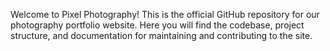Welcome to Pixel Photography! This is the official GitHub repository for our photography portfolio website. Here you will find the codebase, project structure, and documentation for maintaining and contributing to the site.
